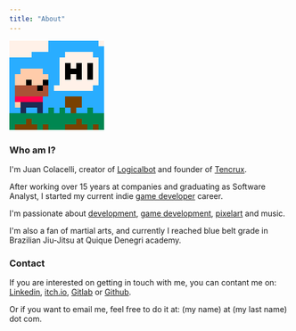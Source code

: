 ```yaml
---
title: "About"
---
```


![Hi!](hi.png)

### Who am I?

I'm Juan Colacelli, creator of [Logicalbot](https://logicalbot.com) and founder of [Tencrux](https://tencrux.com).

After working over 15 years at companies and graduating as Software Analyst, I started my current indie [game developer](/tags/gamedev) career.

I'm passionate about [development](/tags/dev), [game development](/tags/gamedev), [pixelart](/tags/pixelart) and music.

I'm also a fan of martial arts, and currently I reached blue belt grade in Brazilian Jiu-Jitsu at Quique Denegri academy.

### Contact

If you are interested on getting in touch with me, you can contant me on: [Linkedin](https://linkedin.com/in/juancolacelli), [itch.io](https://juancolacelli.itch.io), [Gitlab](https://gitlab.com/juancolacelli) or [Github](https://github.com/juancolacelli).

Or if you want to email me, feel free to do it at: (my name) at (my last name) dot com.
